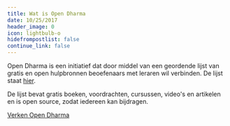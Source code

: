 ```yaml
---
title: Wat is Open Dharma
date: 10/25/2017
header_image: 0
icon: lightbulb-o
hidefrompostlist: false
continue_link: false
---
```

Open Dharma is een initiatief dat door middel van een geordende lijst van gratis en open hulpbronnen beoefenaars met leraren wil verbinden. De lijst staat [hier](https://github.com/buddha-dharma/buddhism).

De lijst bevat gratis boeken, voordrachten, cursussen, video's en artikelen en is open source, zodat iedereen kan bijdragen.

[Verken Open Dharma](https://github.com/buddha-dharma/buddhism)